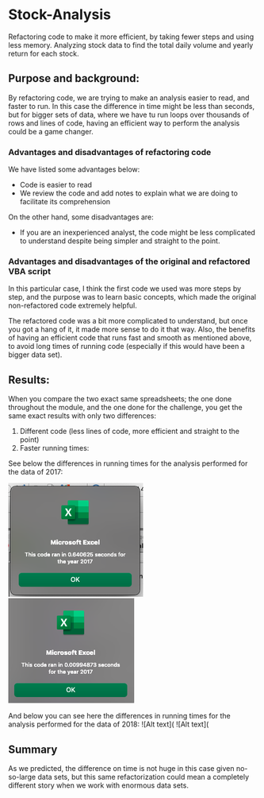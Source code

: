 # Stock-Analysis
Refactoring code to make it more efficient, by taking fewer steps and using less memory. Analyzing stock data to find the total daily volume and yearly return for each stock.

## Purpose and background:
By refactoring code, we are trying to make an analysis easier to read, and faster to run. 
In this case the difference in time might be less than seconds, but for bigger sets of data, where we have tu run loops over thousands of rows and lines of code, having an efficient way to perform the analysis could be a game changer.

### Advantages and disadvantages of refactoring code
We have listed some advantages below:
- Code is easier to read
- We review the code and add notes to explain what we are doing to facilitate its comprehension

On the other hand, some disadvantages are:
- If you are an inexperienced analyst, the code might be less complicated to understand despite being simpler and straight to the point.

### Advantages and disadvantages of the original and refactored VBA script
In this particular case, I think the first code we used was more steps by step, and the purpose was to learn basic concepts, which made the original non-refactored code extremely helpful.

The refactored code was a bit more complicated to understand, but once you got a hang of it, it made more sense to do it that way. Also, the benefits of having an efficient code that runs fast and smooth as mentioned above, to avoid long times of running code (especially if this would have been a bigger data set).

## Results:
When you compare the two exact same spreadsheets; the one done throughout the module, and the one done for the challenge, you get the same exact results with only two differences:
1. Different code (less lines of code, more efficient and straight to the point)
2. Faster running times:

See below the differences in running times for the analysis performed for the data of 2017:

![Alt text](https://github.com/sofiwolfes/stock-analysis/blob/main/Resources/VBA_Module_2017.png)
![Alt text](https://github.com/sofiwolfes/stock-analysis/blob/main/Resources/VBA_Challenge_2017.png)

And below you can see here the differences in running times for the analysis performed for the data of 2018:
![Alt text](
![Alt text](

## Summary
As we predicted, the difference on time is not huge in this case given no-so-large data sets, but this same refactorization could mean a completely different story when we work with enormous data sets.

